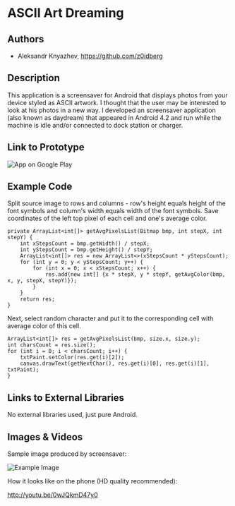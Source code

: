 # ASCII Art Dreaming

## Authors

- Aleksandr Knyazhev, https://github.com/z0idberg

## Description

This application is a screensaver for Android that displays photos from your device styled as ASCII artwork. I thought that the user may be interested to look at his photos in a new way. I developed an screensaver application (also known as daydream) that appeared in Android 4.2 and run while the machine is idle and/or connected to dock station or charger.

## Link to Prototype

![App on Google Play](https://play.google.com/store/search?q=ru.softinvent.ascii)

## Example Code

Split source image to rows and columns - row's height equals height of the font symbols and column's width equals width of the font symbols. Save coordinates of the left top pixel of each cell and one's average color.

```
private ArrayList<int[]> getAvgPixelsList(Bitmap bmp, int stepX, int stepY) {
	int xStepsCount = bmp.getWidth() / stepX;
	int yStepsCount = bmp.getHeight() / stepY;
	ArrayList<int[]> res = new ArrayList<>(xStepsCount * yStepsCount);
	for (int y = 0; y < yStepsCount; y++) {
		for (int x = 0; x < xStepsCount; x++) {
			res.add(new int[] {x * stepX, y * stepY, getAvgColor(bmp, x, y, stepX, stepY)});
		}
	}
	return res;
}
```

Next, select random character and put it to the corresponding cell with average color of this cell.

```
ArrayList<int[]> res = getAvgPixelsList(bmp, size.x, size.y);
int charsCount = res.size();
for (int i = 0; i < charsCount; i++) {
	txtPaint.setColor(res.get(i)[2]);
	canvas.drawText(getNextChar(), res.get(i)[0], res.get(i)[1], txtPaint);
}
```

## Links to External Libraries

No external libraries used, just pure Android.

## Images & Videos

Sample image produced by screensaver:

![Example Image](project_images/cover.jpg?raw=true "Example Image")

How it looks like on the phone (HD quality recommended):

http://youtu.be/0wJQkmD47y0